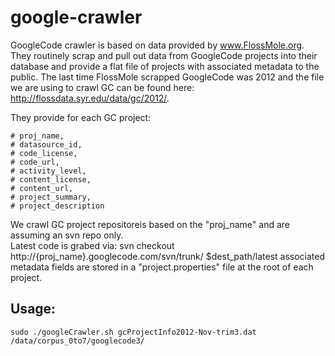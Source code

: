 google-crawler
==============

GoogleCode crawler is based on data provided by www.FlossMole.org.  
They routinely scrap and pull out data from GoogleCode projects into their database and provide a flat file of projects with associated metadata to the public.  The last time FlossMole scrapped GoogleCode was 2012 and the file we are using to crawl GC can be found here: http://flossdata.syr.edu/data/gc/2012/.

They provide for each GC project:

    # proj_name, 
    # datasource_id, 
    # code_license, 
    # code_url, 
    # activity_level, 
    # content_license, 
    # content_url, 
    # project_summary, 
    # project_description
    
We crawl GC project repositoreis based on the "proj_name" and are assuming an svn repo only.  
Latest code is grabed via:  svn checkout http://{proj_name}.googlecode.com/svn/trunk/ $dest_path/latest
associated metadata fields are stored in a "project.properties" file at the root of each project.
 
Usage:
------

    sudo ./googleCrawler.sh gcProjectInfo2012-Nov-trim3.dat /data/corpus_0to7/googlecode3/
